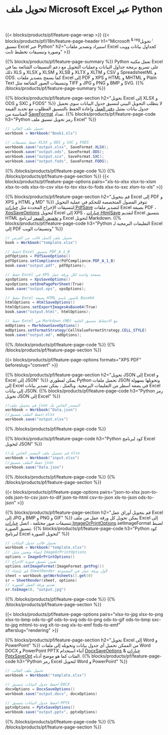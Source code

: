 ﻿---
title: تحويل ملف Microsoft Excel عبر Python 
url: /ar/python/conversion/
description: قم بتحويل Excel XLS و XLSX و ODS و CSV إلى PDF و XPS و HTML و JPEG و HTML والعديد من التنسيقات الشائعة الأخرى باستخدام سطور قليلة فقط من Python التعليمات البرمجية.
---
{{< blocks/products/pf/feature-page-wrap >}}
{{< blocks/products/pf/i18n/feature-page-header h1="Microsoft <sup> & reg؛ </sup> تحويل تنسيق Excel عبر Python" h2="استيراد وتصدير ملفات Excel كجداول بيانات وويب وصورة وتنسيقات تخطيط ثابت" >}}

{{% blocks/products/pf/feature-page-summary %}}
Python تعمل مكتبة Excel على تسريع برمجة جداول البيانات وعمليات التحويل مع دعم التنسيقات الشائعة بما في ذلك XLS و XLSX و XLSM و XLSB و XLTX و XLTM و CSV و SpreadsheetML و ODS. كما يسمح بتصدير ملفات Excel إلى PDF و XPS و HTML و MHTML و Plain Text وتنسيقات الصور الشائعة مثل TIFF و JPG و PNG و BMP و SVG.
{{% /blocks/products/pf/feature-page-summary %}}

{{% blocks/products/pf/feature-page-section h2="تحويل Excel إلى XLSX و ODS و SXC و FODS" %}}
لا يتطلب التحويل البيني لتنسيق جدول البيانات سوى تحميل جدول بيانات بمثيل [دفتر العمل](https://apireference.aspose.com/cells/python/asposecells.api/Workbook) وإعادة الحفظ بالتنسيق المطلوب مع تحديد القيمة المناسبة من [SaveFormat](https://apireference.aspose.com/cells/python/asposecells.api/saveformat) تعداد.
{{% blocks/products/pf/feature-page-code h3="Python رمز تحويل تنسيق ملف Excel" %}}

```cs
// تحميل ملف القالب
workbook = Workbook("Book1.xls")
  
// حفظ بتنسيقات XLSX و ODS و SXC و FODS
workbook.save("output.xlsx", SaveFormat.XLSX);
workbook.save("output.ods", SaveFormat.ODS);
workbook.save("output.scx", SaveFormat.SXC);
workbook.save("output.fods", SaveFormat.FODS);

```
{{% /blocks/products/pf/feature-page-code %}}
{{% /blocks/products/pf/feature-page-section %}}
{{< blocks/products/pf/feature-page-options pairs="xls-to-xlsx xlsx-to-xlsm xlsx-to-ods xlsx-to-csv xlsx-to-tsv xlsx-to-fods xlsx-to-sxc xlsm-to-xls" >}}


{{% blocks/products/pf/feature-page-section h2="قم بتحويل Excel إلى PDF و XPS و HTML و MD" %}}
تتوفر الفصول المتخصصة للتحكم في عملية التحويل لتنسيقات الإخراج المحددة مثل [خيارات PdfSave](https://apireference.aspose.com/cells/python/asposecells.api/PdfSaveOptions) لتصدير ملفات Excel بصيغة PDF ، [XpsSaveOptions](https://apireference.aspose.com/cells/python/asposecells.api/XpsSaveOptions) لتحويل Excel إلى XPS ، [خيارات HtmlSave](https://apireference.aspose.com/cells/python/asposecells.api/HtmlSaveOptions) لتقديم Excel بتنسيق HTML و [تخفيض السعر](https://apireference.aspose.com/cells/python/asposecells.api/MarkdownSaveOptions) لبرنامج Excel لتحويل Markdown. 
{{% blocks/products/pf/feature-page-code h3="Python التعليمات البرمجية لـ Excel إلى PDF وتنسيقات الويب" %}}

```cs
// تحميل ملف إكسل قالب من القرص
book = Workbook("template.xlsx")

// احفظ Excel بتنسيق PDF_A_1_B
pdfOptions = PdfSaveOptions()
pdfOptions.setCompliance(PdfCompliance.PDF_A_1_B)
book.save("output.pdf", pdfOptions);

// حفظ Excel في XPS بصفحة واحدة لكل ورقة عمل
xpsOptions = XpsSaveOptions()
xpsOptions.setOnePagePerSheet(True)
book.save("output.xps", xpsOptions);

// حفظ Excel بصيغة HTML بالصور باسم Base64
htmlOptions = HtmlSaveOptions()
htmlOptions.setExportImagesAsBase64(True)
book.save("output.html", htmlOptions);

// حفظ Excel في Markdown (MD) مع الاحتفاظ بتنسيق الخلية
mdOptions = MarkdownSaveOptions()
mdOptions.setFormatStrategy(CellValueFormatStrategy.CELL_STYLE)
book.save("output.md", mdOptions);

```
{{% /blocks/products/pf/feature-page-code %}}
{{% /blocks/products/pf/feature-page-section %}}

{{< blocks/products/pf/feature-page-options formats="XPS PDF" beforeslug="convert" >}}

{{% blocks/products/pf/feature-page-section h2="تحويل JSON إلى Excel و Excel إلى JSON" %}}
يمكن لمطوري Python تحميل ملفات JSON وتحويلها بسهولة إلى Excel في بضعة أسطر من التعليمات البرمجية. وبالمثل ، يمكن تصدير بيانات Excel إلى بيانات JSON.
{{% blocks/products/pf/feature-page-code h3="Python رمز تحويل JSON إلى Excel" %}}
```cs
//قم بتحميل ملف json المصدر الخاص بك
workbook = Workbook("Data.json")
//احفظ الملف بتنسيق xlsx
workbook.save("output.xlsx")

```
{{% /blocks/products/pf/feature-page-code %}}

{{% blocks/products/pf/feature-page-code h3="Python كود لبرنامج Excel لتحويل JSON" %}}
```cs
//قم بتحميل ملف المصدر الخاص بك xlsx
workbook = Workbook("input.xlsx")
//حفظ الملف بتنسيق json
workbook.save("Data.json")

```
{{% /blocks/products/pf/feature-page-code %}}
{{% /blocks/products/pf/feature-page-section %}}

{{< blocks/products/pf/feature-page-options pairs="json-to-xlsx json-to-ods json-to-csv json-to-dif json-to-html csv-to-json xls-to-json ods-to-json" >}}

{{% blocks/products/pf/feature-page-section h2="قم بتحويل أوراق عمل Excel إلى JPG و BMP و PNG و GIF" %}}
يمكن تحويل كل ورقة عمل من ملف Excel إلى تنسيقات صور مختلفة ، اتصل [خيارات ImageOrPrintOptions](https://apireference.aspose.com/cells/python/asposecells.api/ImageOrPrintOptions).setImageFormat لضبط تنسيق الصورة. 
{{% blocks/products/pf/feature-page-code h3="Python كود لبرنامج Excel لتحويل الصورة" %}}
```cs
// تحميل قالب جدول البيانات
workbook = Workbook("template.xlsx")
// إنشاء وتعيين مثيل ImageOrPrintOptions
options = ImageOrPrintOptions()
// تعيين تنسيق صورة الإخراج
options.setImageFormat(ImageFormat.getPng())
// قم بإنشاء SheetRender لأول ورقة عمل في المجموعة
sheet = workbook.getWorksheets().get(0)
sr = SheetRender(sheet, options)
// تقديم ورقة العمل للصورة
sr.toImage(0, "output.jpg")

```
{{% /blocks/products/pf/feature-page-code %}}
{{% /blocks/products/pf/feature-page-section %}}

{{< blocks/products/pf/feature-page-options pairs="xlsx-to-jpg xlsx-to-png xlsx-to-bmp ods-to-gif ods-to-svg ods-to-png ods-to-gif ods-to-bmp sxc-to-jpg mhtml-to-svg xlt-to-svg xls-to-emf fods-to-emf" afterslug="rendering" >}}

{{% blocks/products/pf/feature-page-section h2="تحويل Excel إلى Word و PowerPoint" %}}
من الممكن تحميل أي جدول بيانات وتحويله إلى ملفات Word DOCX و PowerPoint PPTX أثناء استخدام [DocxSaveOptions](https://apireference.aspose.com/cells/python/asposecells.api/DocxSaveOptions) & [خيارات PptxSaveOpt](https://apireference.aspose.com/cells/python/asposecells.api/PptxSaveOptions) الفئات كما هو موضح أدناه.
{{% blocks/products/pf/feature-page-code h3="Python رمز Excel لتحويل Word و PowerPoint" %}}
```cs
// تحميل ملف القالب
workbook = Workbook("template.xlsx")

// احفظ جدول البيانات بتنسيق DOCX
docxOptions = DocxSaveOptions()
workbook.save("output.docx", docxOptions)

// احفظ جدول البيانات بتنسيق PPTX
pptxOptions = PptxSaveOptions()
workbook.save("output.pptx", pptxOptions)

```
{{% /blocks/products/pf/feature-page-code %}}
{{% /blocks/products/pf/feature-page-section %}}